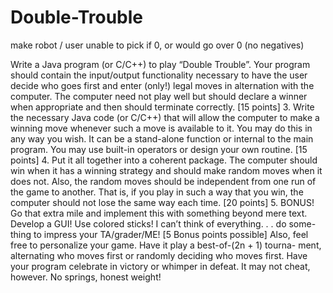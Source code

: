 # Double-Trouble
make robot / user unable to pick if 0, or would go over 0 (no negatives)


Write a Java program (or C/C++) to play “Double Trouble”. Your program
should contain the input/output functionality necessary to have the user decide
who goes first and enter (only!) legal moves in alternation with the computer.
The computer need not play well but should declare a winner when appropriate
and then should terminate correctly. [15 points]
3. Write the necessary Java code (or C/C++) that will allow the computer to
make a winning move whenever such a move is available to it. You may do this
in any way you wish. It can be a stand-alone function or internal to the main
program. You may use built-in operators or design your own routine. [15 points]
4. Put it all together into a coherent package. The computer should win when it
has a winning strategy and should make random moves when it does not. Also,
the random moves should be independent from one run of the game to another.
That is, if you play in such a way that you win, the computer should not lose
the same way each time. [20 points]
5. BONUS! Go that extra mile and implement this with something beyond mere
text. Develop a GUI! Use colored sticks! I can’t think of everything. . . do some-
thing to impress your TA/grader/ME! [5 Bonus points possible]
Also, feel free to personalize your game. Have it play a best-of-(2n + 1) tourna-
ment, alternating who moves first or randomly deciding who moves first. Have
your program celebrate in victory or whimper in defeat. It may not cheat,
however. No springs, honest weight!
